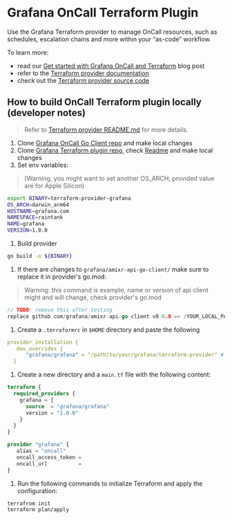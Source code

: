 # Grafana OnCall Terraform Plugin

Use the Grafana Terraform provider to manage OnCall resources, such as schedules, escalation chains and
more within your “as-code” workflow.

To learn more:

* read our [Get started with Grafana OnCall and Terraform](
<https://grafana.com/blog/2022/08/29/get-started-with-grafana-oncall-and-terraform/>) blog post
* refer to the [Terraform provider documentation](https://registry.terraform.io/providers/grafana/oncall/latest/docs)
* check out the [Terraform provider source code](https://github.com/grafana/terraform-provider-grafana)

## How to build OnCall Terraform plugin locally (developer notes)

> Refer to [Terraform provider README.md](https://github.com/grafana/terraform-provider-grafana/blob/master/README.md)
for more details.

1. Clone [Grafana OnCall Go Client repo](https://github.com/grafana/amixr-api-go-client/) and make local changes
1. Clone [Grafana Terraform plugin repo](https://github.com/grafana/terraform-provider-grafana),
check [Readme](https://github.com/grafana/terraform-provider-grafana/blob/master/README.md) and make local changes
1. Set env variables:

  > (Warning, you might want to set another OS_ARCH, provided value are for Apple Silicon)

  ```bash
  export BINARY=terraform-provider-grafana
  OS_ARCH=darwin_arm64
  HOSTNAME=grafana.com
  NAMESPACE=raintank
  NAME=grafana
  VERSION=1.0.0
  ```

1. Build provider

  ```bash
  go build -o ${BINARY}
  ```

1. If there are changes to `grafana/amixr-api-go-client/` make sure to replace it in provider's go.mod:

> Warning: this command is example, name or version of api client might and will change, check provider's go.mod

```go
// TODO: remove this after testing
replace github.com/grafana/amixr-api-go-client v0.0.8 => /YOUR_LOCAL_PATH/amixr-api-go-client
```

1. Create a `.terraformrc` in `$HOME` directory and paste the following

```yaml
provider_installation {
   dev_overrides {
      "grafana/grafana" = "/path/to/your/grafana/terraform-provider" # this path is the directory where the binary is built
  }
```

1. Create a new directory and a `main.tf` file with the following content:

```terraform
terraform {
  required_providers {
    grafana = {
      source  = "grafana/grafana"
      version = "1.0.0"
    }
  }
}

provider "grafana" {
   alias = "oncall"
   oncall_access_token = 
   oncall_url          =  
}
```

1. Run the following commands to initialize Terraform and apply the configuration:

```bash
terrafrom init
terraform plan/apply
```
